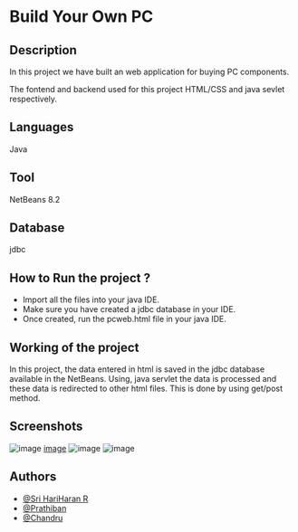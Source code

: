 # Build Your Own PC

## Description

In this project we have built an web application for buying PC components.

The fontend and backend used for this project HTML/CSS and java sevlet respectively.

## Languages

Java

## Tool

NetBeans 8.2

## Database

jdbc

## How to Run the project ?

- Import all the files into your java IDE. 
- Make sure you have created a jdbc database in your IDE.
- Once created, run the pcweb.html file in your java IDE.   


## Working of the project 

In this project, the data entered in html is saved in the jdbc database available in the NetBeans. Using, java servlet the data is processed and these data is redirected to other html files. This is done by using get/post method.

## Screenshots
![image](https://user-images.githubusercontent.com/76623387/218260831-5622624a-a963-4592-ad9e-d0804c826c36.png)
[image](https://user-images.githubusercontent.com/76623387/218260842-799330e9-e7e2-40c8-a60b-eb5ebb858141.png)
![image](https://user-images.githubusercontent.com/76623387/218260896-b3fc0162-3b0f-461d-8933-cb226b2862ff.png)
![image](https://user-images.githubusercontent.com/76623387/218260911-476dbb4b-5f47-48be-9b70-464e8383c118.png)

## Authors

- [@Sri HariHaran R](https://github.com/Sri-HariHaran-R)
- [@Prathiban](https://github.com/pattu1729)
- [@Chandru](https://github.com/CHANDRU-34)
